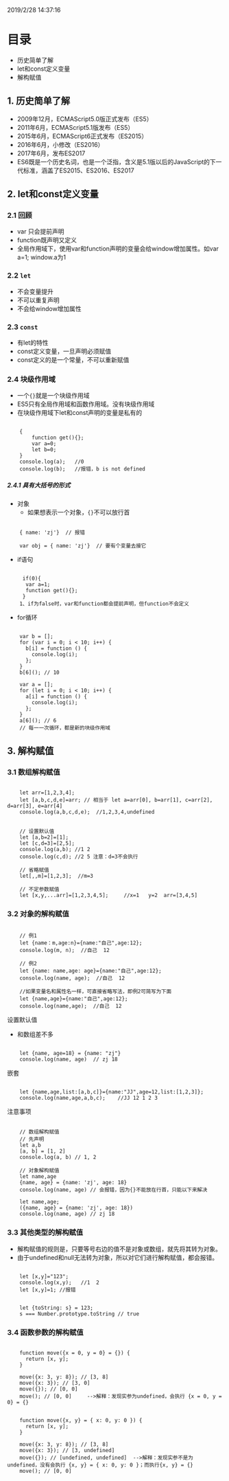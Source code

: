 2019/2/28 14:37:16

# 目录

- 历史简单了解
- let和const定义变量
- 解构赋值
 

## 1. 历史简单了解

- 2009年12月，ECMAScript5.0版正式发布（ES5）
- 2011年6月，ECMAScript5.1版发布（ES5）
- 2015年6月，ECMAScript6正式发布（ES2015）
- 2016年6月，小修改（ES2016）
- 2017年6月，发布ES2017
- ES6既是一个历史名词，也是一个泛指，含义是5.1版以后的JavaScript的下一代标准，涵盖了ES2015、ES2016、ES2017

## 2. let和const定义变量

### 2.1 回顾

- var 只会提前声明
- function既声明又定义
- 全局作用域下，使用var和function声明的变量会给window增加属性。如var a=1; window.a为1

### 2.2 `let`

- 不会变量提升
- 不可以重复声明
- 不会给window增加属性

### 2.3 `const`

- 有let的特性
- const定义变量，一旦声明必须赋值
- const定义的是一个常量，不可以重新赋值

### 2.4 块级作用域

- 一个`{}`就是一个块级作用域
- ES5只有全局作用域和函数作用域。没有块级作用域
- 在块级作用域下let和const声明的变量是私有的

```

	{
		function get(){};
		var a=0;
		let b=0;
	}
	console.log(a);   //0
	console.log(b);   //报错，b is not defined

```

##### 2.4.1 具有大括号的形式

- 对象
	- 如果想表示一个对象，`{}`不可以放行首

```

	{ name: 'zj'}  // 报错

	var obj = { name: 'zj'}  // 要有个变量去接它

```


- if语句

```

	 if(0){
	  var a=1;
	  function get(){};
	 }
	1、if为false时，var和function都会提前声明，但function不会定义

```

- for循环

```

	var b = [];
	for (var i = 0; i < 10; i++) {
	  b[i] = function () {
	    console.log(i);
	  };
	}
	b[6](); // 10

	var a = [];
	for (let i = 0; i < 10; i++) {
	  a[i] = function () {
	    console.log(i);
	  };
	}
	a[6](); // 6
	// 每一一次循环，都是新的块级作用域

```


## 3. 解构赋值

### 3.1 数组解构赋值

```

	let arr=[1,2,3,4];
	let [a,b,c,d,e]=arr; // 相当于 let a=arr[0], b=arr[1], c=arr[2], d=arr[3], e=arr[4]
	console.log(a,b,c,d,e);  //1,2,3,4,undefined

```

```
	
	// 设置默认值
	let [a,b=2]=[1];
	let [c,d=3]=[2,5];
	console.log(a,b); //1 2
	console.log(c,d); //2 5 注意：d=3不会执行
	
	// 省略赋值
	let[,,m]=[1,2,3];  //m=3
	
	// 不定参数赋值
	let [x,y,...arr]=[1,2,3,4,5];     //x=1   y=2  arr=[3,4,5]

```

### 3.2 对象的解构赋值

```

	// 例1
	let {name：m,age:n}={name:"自己",age:12};
	console.log(m, n);  //自己  12

	// 例2
	let {name: name,age: age}={name:"自己",age:12};
	console.log(name, age);  //自己  12

	//如果变量名和属性名一样，可直接省略写法，即例2可简写为下面
	let {name,age}={name:"自己",age:12};
	console.log(name,age);  //自己  12

```

设置默认值

- 和数组差不多

```
	
	let {name, age=18} = {name: "zj"}
	console.log(name, age)  // zj 18

```

嵌套

```

	let {name,age,list:[a,b,c]}={name:"JJ",age=12,list:[1,2,3]};
	console.log(name,age,a,b,c);    //JJ 12 1 2 3

```

注意事项

```

	// 数组解构赋值
	// 先声明
	let a,b
	[a, b] = [1, 2]
	console.log(a, b) // 1, 2

	// 对象解构赋值
	let name,age
	{name, age} = {name: 'zj', age: 18}
	console.log(name, age) // 会报错，因为{}不能放在行首，只能以下来解决

	let name,age;
	({name, age} = {name: 'zj', age: 18})
	console.log(name, age) // zj 18

```

### 3.3 其他类型的解构赋值

- 解构赋值的规则是，只要等号右边的值不是对象或数组，就先将其转为对象。
- 由于undefined和null无法转为对象，所以对它们进行解构赋值，都会报错。

```

	let [x,y]="123";
	console.log(x,y);   //1  2
	let [x,y]=1; //报错

```

```

	let {toString: s} = 123;
	s === Number.prototype.toString // true

```

### 3.4 函数参数的解构赋值

```

	function move({x = 0, y = 0} = {}) {
	  return [x, y];
	}
	
	move({x: 3, y: 8}); // [3, 8]
	move({x: 3}); // [3, 0]
	move({}); // [0, 0]
	move(); // [0, 0]     -->解释：发现实参为undefined，会执行 {x = 0, y = 0} = {}

```

```

	function move({x, y} = { x: 0, y: 0 }) {
	  return [x, y];
	}
	
	move({x: 3, y: 8}); // [3, 8]
	move({x: 3}); // [3, undefined]
	move({}); // [undefined, undefined]  -->解释：发现实参不是为undefined，没有会执行 {x, y} = { x: 0, y: 0 }；而执行{x, y} = {}
	move(); // [0, 0]

```